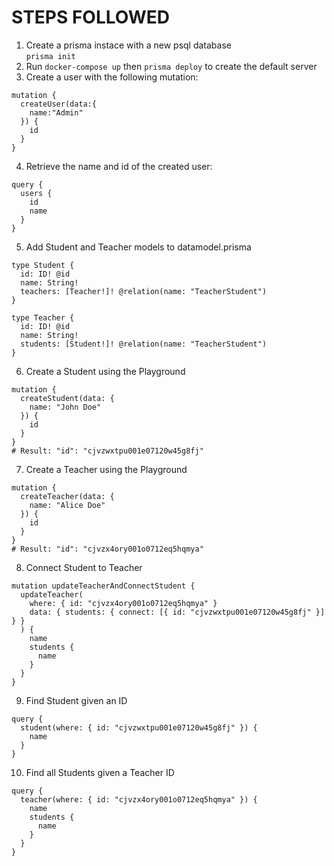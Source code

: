 # STEPS FOLLOWED

1. Create a prisma instace with a new psql database \
   `prisma init`
2. Run `docker-compose up` then `prisma deploy` to create the default server
3. Create a user with the following mutation:

```
mutation {
  createUser(data:{
    name:"Admin"
  }) {
    id
  }
}
```

4. Retrieve the name and id of the created user:

```
query {
  users {
    id
    name
  }
}
```

5. Add Student and Teacher models to datamodel.prisma

```
type Student {
  id: ID! @id
  name: String!
  teachers: [Teacher!]! @relation(name: "TeacherStudent")
}

type Teacher {
  id: ID! @id
  name: String!
  students: [Student!]! @relation(name: "TeacherStudent")
}
```

6. Create a Student using the Playground

```
mutation {
  createStudent(data: {
    name: "John Doe"
  }) {
    id
  }
}
# Result: "id": "cjvzwxtpu001e07120w45g8fj"
```

7. Create a Teacher using the Playground

```
mutation {
  createTeacher(data: {
    name: "Alice Doe"
  }) {
    id
  }
}
# Result: "id": "cjvzx4ory001o0712eq5hqmya"
```

8. Connect Student to Teacher

```
mutation updateTeacherAndConnectStudent {
  updateTeacher(
    where: { id: "cjvzx4ory001o0712eq5hqmya" }
    data: { students: { connect: [{ id: "cjvzwxtpu001e07120w45g8fj" }] } }
  ) {
    name
    students {
      name
    }
  }
}
```

9. Find Student given an ID

```
query {
  student(where: { id: "cjvzwxtpu001e07120w45g8fj" }) {
    name
  }
}
```

10. Find all Students given a Teacher ID

```
query {
  teacher(where: { id: "cjvzx4ory001o0712eq5hqmya" }) {
    name
    students {
      name
    }
  }
}
```
